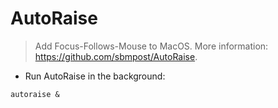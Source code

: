# AutoRaise

> Add Focus-Follows-Mouse to MacOS.
> More information: <https://github.com/sbmpost/AutoRaise>.

-  Run AutoRaise in the background:

`autoraise &`

